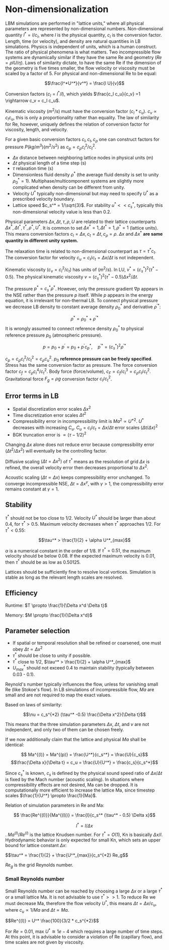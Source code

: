 # Non-dimensionalization
LBM simulations are performed in "lattice units," where all physical parameters are represented by non-dimensional numbers. Non-dimensional quantity $l^* = l/c_l$, where $l$ is the physical quantity, $c_l$ is the conversion factor. Length, time (or velocity), and density are natural quantities in LB simulations. Physics is independent of units, which is a human construct. The ratio of physical phenomena is what matters. Two incompressible flow systems are dynamically similar if they have the same Re and geometry ($Re = \rho l U / \eta$). Laws of similarity dictate, to have the same Re if the dimension of the geometry is five times smaller, the flow velocity or viscosity must be scaled by a factor of 5. For physical and non-dimensional Re to be equal:

$$\frac{l^*U^*}{v^*} = \frac{l U}{v}$$

Conversion factors ($c_l = l^* / l$), which yields $\frac{c_l c_u}{c_v} =1 \rightarrow c_v = c_l c_u$.

Kinematic viscosity ($m^2/s$) must have the conversion factor ($c_l * c_u$). $c_v \propto c_l c_u$, this is only a proportionality rather than equality. The law of similarity for Re, however, uniquely defines the relation of conversion factor for viscosity, length, and velocity. 

For a given basic conversion factors $c_l, c_t, c_\rho$ one can construct factors for pressure $P (kg/m^3) (m^2/s^2)$ as $c_p = c_\rho c_l^2 / c_t^2$.

- $\Delta x$ distance between neighboring lattice nodes in physical units (m)
- $\Delta t$ physical length of a time step (s)
- $\tau$ relaxation time (s)
- Dimensionless fluid density $\rho^*$ (the average fluid density is set to unity $\rho_0^* = 1$). Multiphase/multicomponent systems are slightly more complicated when density can be different from unity.
- Velocity $U^*$ typically non-dimensional but may need to specify $U^*$ as a prescribed velocity boundary.
- Lattice speed $c_s^* = 1/\sqrt{3}$. For stability $u^* << c_s^*$, typically this non-dimensional velocity value is less than 0.2.

Physical parameters $\Delta x, \Delta t, \tau, \rho, U$ are related to their lattice counterparts $\Delta x^*, \Delta t^*, \tau^*, \rho^*, U^*$. It is common to set $\Delta x^* = 1, \Delta t^* = 1, \rho^* =1$ (lattice units). This means conversion factors $c_l = \Delta x, c_t = \Delta t, c_\rho = \rho$. $\Delta x$ and $\Delta x^*$ **are same quantity in different unity system.**

The relaxation time is related to non-dimensional counterpart as $\tau = \tau^* c_t$. The conversion factor for velocity $c_u = c_l/c_t = \Delta x/\Delta t$ is not independent.

Kinematic viscosity ($c_v = c_l^2/c_t$) has units of  $(m^2/s)$. In LU, $v^* = (c_s^*)^2 (\tau^* - 0.5)$. The physical kinematic viscosity $v = (c_s^*)^2 (\tau^* - 0.5) \Delta x^2 / \Delta t$.

The pressure $p^* = c_s^* \rho^*$. However, only the pressure gradient $\nabla p$ appears in the NSE rather than the pressure $p$ itself. While $p$ appears in the energy equation, it is irrelevant for non-thermal LB. To connect physical pressure we decrease LB density to constant average density $\rho_0^*$ and derivative $\rho^{\prime *}$:

$$\rho^* = \rho_0^* + \rho^{\prime *}$$
It is wrongly assumed to connect reference density $\rho_0^*$ to physical reference pressure $p_0$ (atmospheric pressure).

$$p = p_0 + p^\prime = p_0 + p^\prime c_p^*, \quad p^{\prime *} = (c_s^*)^2 \rho^{\prime *}$$

$c_p = c_\rho c_l^2 /c_t^2 = c_\rho c_u^2$. $p_0$ **reference pressure can be freely specified**. Stress has the same conversion factor as pressure. The force conversion factor $c_f = c_\rho c_l^4/c_t^2$. Body force (force/volume), $c_F = c_f / c_l^3 = c_\rho c_l/c_t^2$. Gravitational force $F_g = \rho g$ conversion factor $c_l / c_t^2$.

## Error terms in LB
- Spatial discretization error scales $\Delta x^2$
- Time discretization error scales $\Delta t^2$
- Compressibility error in incompressibility limit is $Ma^2 \propto U^{*2}$. $U^*$ decreases with increasing $C_u$. $C_u = c_l / c_t = \Delta x / \Delta t$ error scales $(\Delta t / \Delta x)^2$
- BGK truncation error is $\propto (\tau - 1/2)^2$

Changing $\Delta x$ alone does not reduce error because compressibility error $(\Delta t^2/ \Delta x^2)$ will eventually be the controlling factor.

Diffusive scaling $(\Delta t = \Delta x^2)$ of $\tau^*$ means as the resolution of grid $\Delta x$ is refined, the overall velocity error then decreases proportional to $\Delta x^2$.

Acoustic scaling $(\Delta t \propto \Delta x)$ keeps compressibility error unchanged. To converge incompressible NSE, $\Delta t = \Delta x^\gamma$, with $\gamma > 1$, the compressibility error remains constant at $\gamma = 1$. 

## Stability

$\tau^*$ should not be too close to 1/2. Velocity $U^*$ should be larger than about 0.4, for $\tau^* > 0.5$. Maximum velocity decreases when $\tau^*$ approaches $1/2$. For $\tau^* < 0.55$:

$$\tau^* > \frac{1}{2} + \alpha U^*_{max}$$

$\alpha$ is a numerical constant in the order of 1/8. If $\tau^* = 0.51$, the maximum velocity should be below 0.08. If the expected maximum velocity is 0.01, then $\tau^*$ should be as low as 0.50125. 

Lattices should be sufficiently fine to resolve local vortices. Simulation is stable as long as the relevant length scales are resolved. 

## Efficiency

Runtime: $T \propto \frac{1}{\Delta x^d \Delta t}$

Memory: $M \propto \frac{1}{\Delta x^d}$

## Parameter selection
- If spatial or temporal resolution shall be refined or coarsened, one must obey $\Delta t \propto \Delta x^2$
- $\tau^*$ should be close to unity if possible.
- $\tau^*$ close to 1/2, $\tau^* > \frac{1}{2} + \alpha U^*_{max}$
- $U^*_{max}$ should not exceed 0.4 to maintain stability (typically between 0.03 - 0.1).

Reynold's number typically influences the flow, unless for vanishing small Re (like Stokoe's flow). In LB simulations of incompressible flow, $Ma$ are small and are not required to map the exact values. 

Based on laws of similarity:

$$\nu = c_s^{*2} (\tau^* -0.5) \frac{\Delta x^2}{\Delta t}$$

This means that the three simulation parameters $\Delta x$, $\Delta t$, and $\nu$ are not independent, and only two of them can be chosen freely. 

If we now additionally claim that the lattice and physical $Ma$ shall be identical:

$$ Ma^{(l)} = Ma^{(p)} = \frac{U^*}{c_s^*} =  \frac{U}{c_s}$$
$$\frac{\Delta x}{\Delta t} = c_u = \frac{U}{U^*} = \frac{c_s}{c_s^*}$$

Since $c_s^*$ is known, $c_s$ is defined by the physical sound speed ratio of $\Delta x / \Delta t$ is fixed by the Mach number (acoustic scaling). In situations where compressibility effects are not desired, Ma can be dropped. It is computationally more efficient to increase the lattice Ma, since timestep scales $\frac{1}{U^*} \propto \frac{1}{Ma}$.

Relation of simulation parameters in Re and Ma:

$$ \frac{Re^{(l)}}{Ma^{(l)}} = \frac{l}{c_s^* (\tau^* - 0.5) \Delta x}$$

$$l^* = l / \Delta x$$. $Ma^{(l)}/Re^{(l)}$ is the lattice Knudsen number. For $\tau^* = O(1)$, Kn is basically $\Delta x / l$. Hydrodynamic behavior is only expected for small Kn, which sets an upper bound for lattice constant $\Delta x$:

$$\tau^* = \frac{1}{2} + \frac{U^*_{max}}{c_s^{*2} Re_g$$

$Re_g$ is the grid Reynolds number.

### Small Reynolds number
Small Reynolds number can be reached by choosing a large $\Delta x$ or a large $\tau^*$ or a small lattice Ma. It is not advisable to use $\tau^* >> 1$. To reduce Re we must decrease Ma, therefore the flow velocity $U^*$, this means $\Delta t = \Delta x / c_u$, where $c_u \propto 1/Ma$ and $\Delta t \propto Ma$. 

$$Re^{(l)} = U^* \frac{100}{3/2 * c_s^{*2}$$

For $Re = 0.01$, max $U^* \approxeq 1e-4$ which requires a large number of time steps. At this point, it is advisable to consider a violation of Re (capillary flow), and time scales are not given by viscosity. 